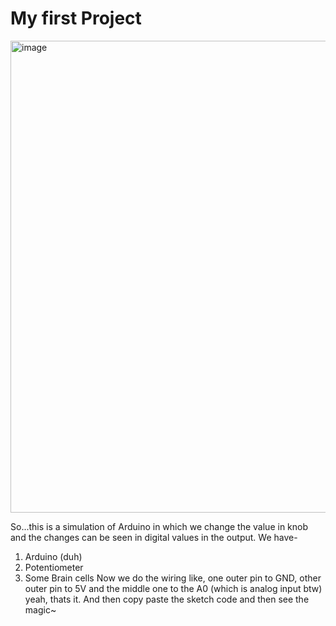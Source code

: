 # My first Project 
<img width="1823" height="755" alt="image" src="https://github.com/user-attachments/assets/51cdfac8-8854-43d1-af60-4ede5f01f066" />

So...this is a simulation of Arduino in which we change the value in knob and the changes can be seen in digital values in the output.
We have-
1. Arduino (duh)
2. Potentiometer
3. Some Brain cells
   Now we do the wiring like, one outer pin to GND, other outer pin to 5V and the middle one to the A0 (which is analog input btw)
yeah, thats it. And then copy paste the sketch code and then see the magic~
